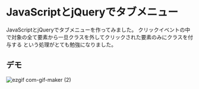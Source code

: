 # JavaScriptとjQueryでタブメニュー

JavaScriptとjQueryでタブメニューを作ってみました。
クリックイベントの中で対象の全て要素から一旦クラスを外してクリックされた要素のみにクラスを付与する
という処理がとても勉強になりました。

## デモ

![ezgif com-gif-maker (2)](https://user-images.githubusercontent.com/70193248/111985361-de1c3580-8b4f-11eb-862f-b4840fb3a728.gif)